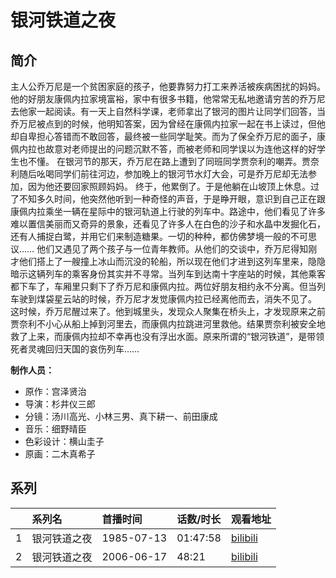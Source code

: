 # 银河铁道之夜


## 简介

主人公乔万尼是一个贫困家庭的孩子，他要靠努力打工来养活被疾病困扰的妈妈。他的好朋友康佩内拉家境富裕，家中有很多书籍，他常常无私地邀请穷苦的乔万尼去他家一起阅读。有一天上自然科学课，老师拿出了银河的图片让同学们回答，当乔万尼被点到的时候，他明知答案，因为曾经在康佩内拉家一起在书上读过，但他却自卑担心答错而不敢回答，最终被一些同学耻笑。而为了保全乔万尼的面子，康佩内拉也故意对老师提出的问题沉默不答，而被老师和同学误以为连他这样的好学生也不懂。
在银河节的那天，乔万尼在路上遭到了同班同学贾奈利的嘲弄。贾奈利随后吆喝同学们前往河边，参加晚上的银河节水灯大会，可是乔万尼却无法参加，因为他还要回家照顾妈妈。
终于，他累倒了。于是他躺在山坡顶上休息。过了不知多久时间，他突然他听到一种奇怪的声音，于是睁开眼，意识到自己正在跟康佩内拉乘坐一辆在星际中的银河轨道上行驶的列车中。路途中，他们看见了许多难以置信美丽而又奇异的景象，还看见了许多人在白色的沙子和水晶中发掘化石，还有人捕捉白鹭，并用它们来制造糖果。一切的种种，都仿佛梦境一般的不可思议……
他们又遇见了两个孩子与一位青年教师。从他们的交谈中，乔万尼得知刚才他们搭上了一艘撞上冰山而沉没的轮船，所以现在他们才进到这列车里来，隐隐暗示这辆列车的乘客身份其实并不寻常。当列车到达南十字座站的时候，其他乘客都下车了，车厢里只剩下了乔万尼和康佩内拉。两位好朋友相约永不分离。但当列车驶到煤袋星云站的时候，乔万尼才发觉康佩内拉已经离他而去，消失不见了。
这时候，乔万尼醒过来了。他到城里头，发现众人聚集在桥头上，才发现原来之前贾奈利不小心从船上掉到河里去，而康佩内拉跳进河里救他。结果贾奈利被安全地救了上来，而康佩内拉却不幸再也没有浮出水面。原来所谓的“银河铁道”，是带领死者灵魂回归天国的哀伤列车……

**制作人员：**
- 原作：宫泽贤治
- 导演：杉井仪三郎
- 分镜：汤川高光、小林三男、真下耕一、前田康成
- 音乐：细野晴臣
- 色彩设计：横山圭子
- 原画：二木真希子



## 系列

|     |   系列名   |   首播时间  | 话数/时长  | 观看地址 |
|:---  |:------    |:----      |:---       |:---  |
| 1 | 银河铁道之夜 | 1985-07-13 | 01:47:58 | [bilibili](https://www.bilibili.com/bangumi/play/ss3041)  |
| 2 | 银河铁道之夜 | 2006-06-17 | 48:21 | [bilibili](https://www.bilibili.com/bangumi/play/ss3053)  |



